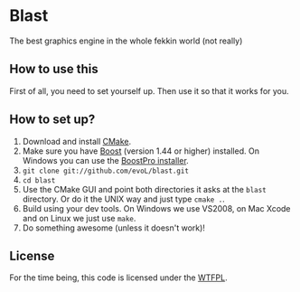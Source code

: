 Blast
=====
The best graphics engine in the whole fekkin world (not really)

How to use this
---------------
First of all, you need to set yourself up. Then use it so that it works for you.

How to set up?
--------------
1. Download and install [CMake][cmake].
2. Make sure you have [Boost][boost] (version 1.44 or higher) installed. On Windows you can use the [BoostPro installer][boostpro].
3. `git clone git://github.com/evoL/blast.git`
4. `cd blast`
5. Use the CMake GUI and point both directories it asks at the `blast` directory. Or do it the UNIX way and just type `cmake .`.
6. Build using your dev tools. On Windows we use VS2008, on Mac Xcode and on Linux we just use `make`.
7. Do something awesome (unless it doesn't work)!

[cmake]: http://www.cmake.org/cmake/resources/software.html
[boost]: http://www.boost.org/users/download/
[boostpro]: http://www.boostpro.com/download/

License
-------
For the time being, this code is licensed under the [WTFPL][license].

[license]: http://sam.zoy.org/wtfpl/ 